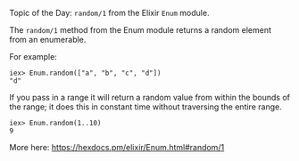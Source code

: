 Topic of the Day: `random/1` from the Elixir `Enum` module.

The `random/1` method from the Enum module returns a random element from an enumerable.

For example:

```
iex> Enum.random(["a", "b", "c", "d"])
"d"
```

If you pass in a range it will return a random value from within the bounds of the range; it does this in constant time without traversing the entire range.

```
iex> Enum.random(1..10)
9
```

More here:
https://hexdocs.pm/elixir/Enum.html#random/1
